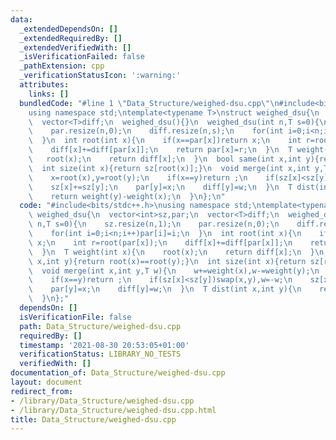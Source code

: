 ```yaml
---
data:
  _extendedDependsOn: []
  _extendedRequiredBy: []
  _extendedVerifiedWith: []
  _isVerificationFailed: false
  _pathExtension: cpp
  _verificationStatusIcon: ':warning:'
  attributes:
    links: []
  bundledCode: "#line 1 \"Data_Structure/weighed-dsu.cpp\"\n#include<bits/stdc++.h>\n\
    using namespace std;\ntemplate<typename T>\nstruct weighed_dsu{\n  vector<int>sz,par;\n\
    \  vector<T>diff;\n  weighed_dsu(){}\n  weighed_dsu(int n,T s=0){\n    sz.resize(n,1);\n\
    \    par.resize(n,0);\n    diff.resize(n,s);\n    for(int i=0;i<n;i++)par[i]=i;\n\
    \  }\n  int root(int x){\n    if(x==par[x])return x;\n    int r=root(par[x]);\n\
    \    diff[x]+=diff[par[x]];\n    return par[x]=r;\n  }\n  T weight(int x){\n \
    \   root(x);\n    return diff[x];\n  }\n  bool same(int x,int y){return root(x)==root(y);}\n\
    \  int size(int x){return sz[root(x)];}\n  void merge(int x,int y,T w){\n    w+=weight(x),w-=weight(y);\n\
    \    x=root(x),y=root(y);\n    if(x==y)return ;\n    if(sz[x]<sz[y])swap(x,y),w=-w;\n\
    \    sz[x]+=sz[y];\n    par[y]=x;\n    diff[y]=w;\n  }\n  T dist(int x,int y){\n\
    \    return weight(y)-weight(x);\n  }\n};\n"
  code: "#include<bits/stdc++.h>\nusing namespace std;\ntemplate<typename T>\nstruct\
    \ weighed_dsu{\n  vector<int>sz,par;\n  vector<T>diff;\n  weighed_dsu(){}\n  weighed_dsu(int\
    \ n,T s=0){\n    sz.resize(n,1);\n    par.resize(n,0);\n    diff.resize(n,s);\n\
    \    for(int i=0;i<n;i++)par[i]=i;\n  }\n  int root(int x){\n    if(x==par[x])return\
    \ x;\n    int r=root(par[x]);\n    diff[x]+=diff[par[x]];\n    return par[x]=r;\n\
    \  }\n  T weight(int x){\n    root(x);\n    return diff[x];\n  }\n  bool same(int\
    \ x,int y){return root(x)==root(y);}\n  int size(int x){return sz[root(x)];}\n\
    \  void merge(int x,int y,T w){\n    w+=weight(x),w-=weight(y);\n    x=root(x),y=root(y);\n\
    \    if(x==y)return ;\n    if(sz[x]<sz[y])swap(x,y),w=-w;\n    sz[x]+=sz[y];\n\
    \    par[y]=x;\n    diff[y]=w;\n  }\n  T dist(int x,int y){\n    return weight(y)-weight(x);\n\
    \  }\n};"
  dependsOn: []
  isVerificationFile: false
  path: Data_Structure/weighed-dsu.cpp
  requiredBy: []
  timestamp: '2021-08-30 20:53:05+01:00'
  verificationStatus: LIBRARY_NO_TESTS
  verifiedWith: []
documentation_of: Data_Structure/weighed-dsu.cpp
layout: document
redirect_from:
- /library/Data_Structure/weighed-dsu.cpp
- /library/Data_Structure/weighed-dsu.cpp.html
title: Data_Structure/weighed-dsu.cpp
---
```

